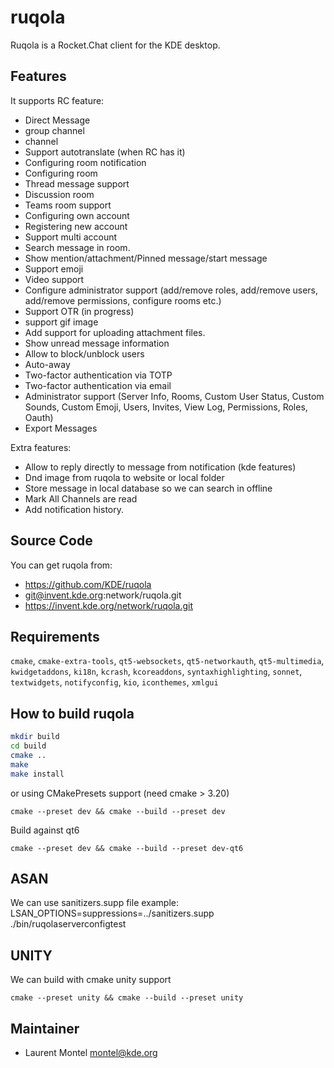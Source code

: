 
# ruqola

Ruqola is a Rocket.Chat client for the KDE desktop.

## Features

It supports RC feature:
- Direct Message
- group channel
- channel
- Support autotranslate (when RC has it)
- Configuring room notification
- Configuring room
- Thread message support
- Discussion room
- Teams room support
- Configuring own account
- Registering new account
- Support multi account
- Search message in room.
- Show mention/attachment/Pinned message/start message
- Support emoji
- Video support
- Configure administrator support (add/remove roles, add/remove users, add/remove permissions, configure rooms etc.) 
- Support OTR (in progress)
- support gif image
- Add support for uploading attachment files.
- Show unread message information
- Allow to block/unblock users
- Auto-away
- Two-factor authentication via TOTP
- Two-factor authentication via email
- Administrator support (Server Info, Rooms, Custom User Status, Custom Sounds, Custom Emoji, Users, Invites, View Log, Permissions, Roles, Oauth)
- Export Messages

Extra features:
- Allow to reply directly to message from notification (kde features)
- Dnd image from ruqola to website or local folder
- Store message in local database so we can search in offline
- Mark All Channels are read
- Add notification history.



## Source Code

You can get ruqola from:

- <https://github.com/KDE/ruqola>
- git@invent.kde.org:network/ruqola.git 
- https://invent.kde.org/network/ruqola.git

## Requirements

`cmake`, `cmake-extra-tools`, `qt5-websockets`, `qt5-networkauth`, `qt5-multimedia`, `kwidgetaddons`, `ki18n`, `kcrash`, `kcoreaddons`, `syntaxhighlighting`, `sonnet`, `textwidgets`, `notifyconfig`, `kio`, `iconthemes`, `xmlgui`

## How to build ruqola

````bash
mkdir build
cd build
cmake ..
make
make install
````
or using CMakePresets support (need cmake > 3.20)
````
cmake --preset dev && cmake --build --preset dev
````


Build against qt6
````
cmake --preset dev && cmake --build --preset dev-qt6
````


## ASAN

We can use sanitizers.supp file
example: LSAN_OPTIONS=suppressions=../sanitizers.supp ./bin/ruqolaserverconfigtest


## UNITY

We can build with cmake unity support
````
cmake --preset unity && cmake --build --preset unity
````

## Maintainer

- Laurent Montel <montel@kde.org>

